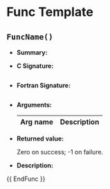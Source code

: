 # Func Template

## `FuncName()`

* **Summary:** 

* **C Signature:**

  ```
  ```

* **Fortran Signature:**

  ```
  ```

* **Arguments:**

  Arg name | Description
  :---|:---
  
* **Returned value:**

  Zero on success; -1 on failure.

* **Description:**

{{ EndFunc }}

